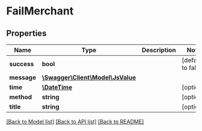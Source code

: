 # FailMerchant

## Properties
Name | Type | Description | Notes
------------ | ------------- | ------------- | -------------
**success** | **bool** |  | [default to false]
**message** | [**\Swagger\Client\Model\JsValue**](JsValue.md) |  | 
**time** | [**\DateTime**](\DateTime.md) |  | [optional] 
**method** | **string** |  | [optional] 
**title** | **string** |  | [optional] 

[[Back to Model list]](../README.md#documentation-for-models) [[Back to API list]](../README.md#documentation-for-api-endpoints) [[Back to README]](../README.md)



